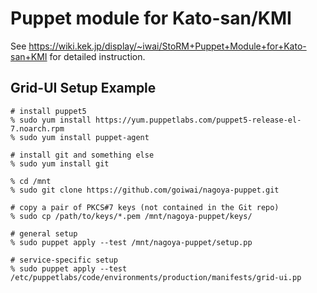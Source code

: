 # Puppet module for Kato-san/KMI

See <https://wiki.kek.jp/display/~iwai/StoRM+Puppet+Module+for+Kato-san+KMI> for detailed instruction.

## Grid-UI Setup Example

```shell
# install puppet5
% sudo yum install https://yum.puppetlabs.com/puppet5-release-el-7.noarch.rpm
% sudo yum install puppet-agent
 
# install git and something else
% sudo yum install git

% cd /mnt
% sudo git clone https://github.com/goiwai/nagoya-puppet.git

# copy a pair of PKCS#7 keys (not contained in the Git repo)
% sudo cp /path/to/keys/*.pem /mnt/nagoya-puppet/keys/

# general setup
% sudo puppet apply --test /mnt/nagoya-puppet/setup.pp

# service-specific setup
% sudo puppet apply --test /etc/puppetlabs/code/environments/production/manifests/grid-ui.pp
```
